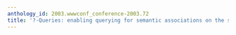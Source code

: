 ```yaml
---
anthology_id: 2003.wwwconf_conference-2003.72
title: '?-Queries: enabling querying for semantic associations on the semantic web'
---
```

